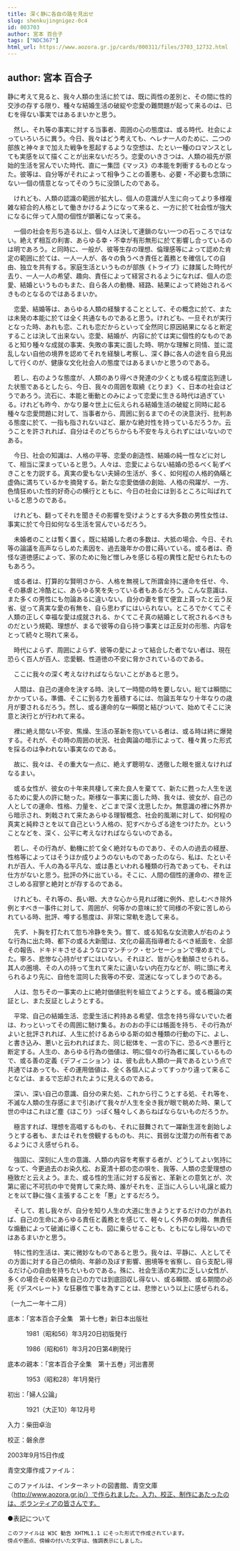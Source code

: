 ```yaml
---
title: 深く静に各自の路を見出せ
slug: shenkujingnigez-0c4
id: 003703
author: 宮本 百合子
tags: ["NDC367"]
html_url: https://www.aozora.gr.jp/cards/000311/files/3703_12732.html
---
```


## author: 宮本 百合子

静に考えて見ると、我々人類の生活に於ては、既に両性の差別と、その間に性的交渉の存する限り、種々な結婚生活の破綻や恋愛の難問題が起って来るのは、已むを得ない事実ではあるまいかと思う。

　然し、それ等の事実に対する当事者、周囲の心の態度は、或る時代、社会によっていろいろに異う。今日、我々はどう考えても、ヘレナ一人のために、二つの部族と神々まで加えた戦争を惹起するような空想は、たとい一種のロマンスとしても実感を以て描くことが出来ないだろう。恋愛のいきさつは、人類の祖先が原始的生活を営んでいた時代、直に一集団《マッス》の本能を刺衝するものとなった。彼等は、自分等がそれによって相争うことの善悪も、必要・不必要も念頭にない一個の情意となってそのうちに没頭したのである。

　けれども、人類の認識の範囲が拡大し、個人の意識が人生に向ってより多様複雑な綜合的人格として働きかけるようになって来ると、一方に於て社会性が強大になるに伴って人間の個性が顕著になって来る。

　一個の社会を形ち造る以上、個々人は決して連鎖のない一つの石っころではない。絶えず相互の利害、あらゆる幸・不幸が有形無形に於て影響し合っているのは明であろう。と同時に、一般が、彼等生存の理想、倫理感等によって認めた肯定の範囲に於ては、一人一人が、各々の負うべき責任と義務とを確信しての自由、独立を共有する。家庭生活というものが部族《トライブ》に隷属した時代が去り、一人一人の希望、趣向、責任によって経営されるようになれば、個人の恋愛、結婚というものもまた、自ら各人の動機、経路、結果によって終始されるべきものとなるのではあるまいか。

　恋愛、結婚等は、あらゆる人類の経験することとして、その概念に於て、または未発の本能に於ては全く共通なものであると思う。けれども、一旦それが実行となった時、あれも恋、これも恋だからといって全然同じ原因結果になると断定することは決して出来ない。恋愛、結婚が、内容に於ては実に個性的なものであると知り種々な成就の事実、失敗の事実に面した時、明かな理解と同情、並に混乱しない自他の境界を認めてそれを経験し考察し、深く静に各人の途を自ら見出して行くのが、健康な文化社会人の態度ではあるまいかと思うのである。

　若し、右のような態度が、人類のあり得べき発達の少くとも或る程度迄到達した状態であるとしたら、今日、我々の周囲を取繞《とりま》く、日本の社会はどうであろう。流石に、本能と衝動とのみによって恋愛に生きる時代は過ぎている。けれども昨今、かなり屡々世上に伝えられる結婚生活の破綻と同時に起る種々な恋愛問題に対して、当事者から、周囲に到るまでのその決意決行、批判ある態度に於て、一指も指されないほど、厳かな絶対性を持っているだろうか。云うことを許されれば、自分はそのどちらからも不安を与えられずにはいないのである。

　今日、社会の知識は、人格の平等、恋愛の創造性、結婚の純一性などに対して、相当に深まっていると思う。人々は、恋愛によらない結婚の恐るべく恥ずべきことを力説する。真実の愛もない夫婦の生活が、多く、如何程の人格的偽瞞と虚偽に満ちているかを摘発する。新たな恋愛価値の創始、人格の飛躍が、一方、色情狂めいた性的好奇心の横行とともに、今日の社会には到るところに叫ばれていると思うのである。

　けれども、翻ってそれを聞きその影響を受けようとする大多数の男性女性は、事実に於て今日如何なる生活を営んでいるだろう。

　未婚者のことは暫く置く。既に結婚した者の多数は、大抵の場合、今日、それ等の論議を高声ならしめた素因を、過去幾年かの昔に蒔いている。或る者は、奇怪な道徳感によって、家のために殆ど憎しみを感じる程の異性と配せられたものもあろう。

　或る者は、打算的な賢明さから、人格を無視して所謂金持に運命を任せ、今、その暴虐と冷酷とに、あらゆる笑を失っている者もあるだろう。こんな意識は、また多くの男性にも勿論あるに違いない。自分の妻を嘗て便宜上貰ったと云う反省、従って真実な愛の有無を、自ら思わずにはいられない。ところでかくてこそ人類の正しく幸福な愛は成就される、かくてこそ真の結婚として祝されるべきものだという規範、理想が、まるで彼等の自ら持つ事実とは正反対の形態、内容をとって続々と現れて来る。

　時代によらず、周囲によらず、彼等の愛によって結合した者でない者は、現在恐らく百人が百人、恋愛観、性道徳の不安に脅かされているのである。

　ここに我々の深く考えなければならないことがあると思う。

　人間は、自己の運命を決する時、決して一時間の時を要しない。総ては瞬間にかかっている。準備、そこに到る力を蓄積するには、勿論五年なり十年なりの歳月が要されるだろう。然し、或る運命的な一瞬間と結びついて、始めてそこに決意と決行とが行われて来る。

　裡に絶え間ない不安、焦燥、生活の革新を抱いている者は、或る時は終に爆発する。それが、その時の周囲の状況、社会輿論の暗示によって、種々異った形式を採るのは争われない事実なのである。

　故に、我々は、その重大な一点に、絶えず聰明な、透徹した眼を据えなければなるまい。

　或る女性が、彼女の十年来共棲して来た良人を棄てて、新たに甦った人生を送るために愛人の許に馳った。斯様な一事実に面した時、我々は、彼女が、自己の人としての運命、性格、力量を、どこまで深く沈思したか。無意識の裡に外界から暗示され、刺戟されて来たあらゆる理智概念、社会的風潮に対して、如何程の真実と純粋さとを以て自己という人格の、犯すべからざる途をつけたか。ということなどを、深く、公平に考えなければならないのである。

　若し、その行為が、動機に於て全く絶対なものであり、その人の過去の経歴、性格等によってはそうほか成りようのないものであったのなら、私は、たといそれが百人、千人の為る平凡な、或は愚といわれる種類の行為であっても、それは仕方がないと思う。批評の外に出ている。そこに、人間の個性的運命の、襟を正さしめる寂寥と絶対とが存するのである。

　けれども、それ等の、長い眼、大きな心から見れば確に例外、悲しむべき除外例とすべき一事件に対して、周囲が、何等かの意味に於て同様の不安に苦しめられている時、批評、噂する態度は、非常に常軌を逸して来る。

　先ず、ト胸を打たれて忽ち冷静を失う。嘗て、或る知名な女流歌人が右のような行為に出た時、都下の或る大新聞は、文化の最高指導者たるべき紙面を、全部その報告、ドキドキさせるようなロマンチック・センセーションで埋めまでした。寧ろ、悲惨な心持がせずにはいない。それほど、皆が心を動顛させられる。其人の圏境、その人の持って生れて来たに違いない内在力などが、明に頭に考えられるより先に、自他を混同した我等の不安、混迷になってしまうのである。

　人は、忽ちその一事実の上に絶対価値批判を組立てようとする。或る概論の実証とし、また反証としようとする。

　平常、自己の結婚生活、恋愛生活に矜持ある希望、信念を持ち得ないでいた者は、わっといってその周囲に馳け集る。おのおの手には帳面を持ち、その行為がよいと批評されれば、人生に於けるあらゆる斯の如き種類の行動の下に、よし、と書き込み、悪いと云われればまた、同じ総体を、一言の下に、恐るべき悪行と断定する。人生の、あらゆる行為の価値は、明に個々の行為者に属しているもので、或る善の定義《デフィニション》は、彼も此も人類の一員であるという点で共通ではあっても、その運用価値は、全く各個人によってすっかり違って来ることなどは、まるで忘却されたように見えるのである。

　深い、深い自己の意識、自分の来た処、これから行こうとする処、それ等を、不滅な人類の生存感にまで引あげて我々が人生を全き我が眼で眺めた時、果して世の中はこれほど塵《ほこり》っぽく騒々しくあらねばならないものだろうか。

　極言すれば、理想を高唱するものも、それに鼓舞されて一躍新生涯を創始しようとする者も、またはそれを傍観するものも、共に、貧弱な沈潜力の所有者であるようにさえ感ぜられる。

　強固に、深刻に人生の意識、人類の内容を考察する者が、どうしてよい気持になって、今更過去のお染久松、お夏清十郎の恋の唄を、我等、人類の恋愛理想の極致だと云えよう。また、或る性的生活に対する反省と、革新との意気とが、次第に密に不可抗の中で発育して来た時、誰がそれを、正当に人らしい礼譲と威力とを以て静に強く主張することを「悪」とするだろう。

　そして、若し我々が、自分を知り人生の大道に生きようとするだけの力があれば、自己の生命にあらゆる責任と義務とを感じて、軽々しく外界の刺戟、無責任な煽動によって破滅に導くことも、図に乗らせることも、ともになし得ないのではあるまいかと思う。

　特に性的生活は、実に微妙なものであると思う。我々は、平静に、人としてその方面に対する自己の傾向、年齢の及ぼす影響、圏境等を省察し、自ら支配し得るだけ心の自由を持ちたいものである。殊に、社会生活の実力に乏しい女性が、多くの場合その結果を自己の力では到底回収し得ない、或る瞬間、或る期間の必死《デスペレート》な狂暴性で事を為すことは、悲惨という以上に感ぜられる。

〔一九二一年十二月〕













底本：「宮本百合子全集　第十七巻」新日本出版社


　　　1981（昭和56）年3月20日初版発行

　　　1986（昭和61）年3月20日第4刷発行

底本の親本：「宮本百合子全集　第十五巻」河出書房

　　　1953（昭和28）年1月発行

初出：「婦人公論」

　　　1921（大正10）年12月号

入力：柴田卓治

校正：磐余彦

2003年9月15日作成

青空文庫作成ファイル：

このファイルは、インターネットの図書館、青空文庫（http://www.aozora.gr.jp/）で作られました。入力、校正、制作にあたったのは、ボランティアの皆さんです。











●表記について


	このファイルは W3C 勧告 XHTML1.1 にそった形式で作成されています。
	傍点や圏点、傍線の付いた文字は、強調表示にしました。
